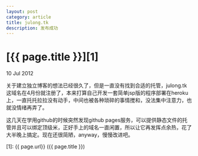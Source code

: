 ```yaml
---
layout: post
category: article
title: julong.tk
description: 发布成功
---
```


# [{{ page.title }}][1]

10 Jul 2012

关于建立独立博客的想法已经很久了，但是一直没有找到合适的托管，julong.tk这域名在4月份就注册了，本来打算自己开发一套简单jsp版的程序部署在heroku上，一直托托拉拉没有动手，中间也被各种琐碎的事情搅和，没法集中注意力，也就没情绪再弄了。

这几天在学用github的时候突然发现github pages服务，可以提供静态文件的托管并且可以绑定顶级米，正好手上的域名一直闲置，所以让它再发挥点余热，花了大半晚上搞定。现在还很简陋，anyway，慢慢改进吧。

[1]:    {{ page.url}}  ({{ page.title }})

